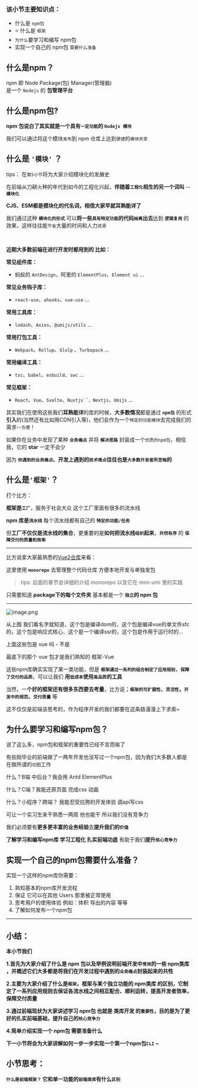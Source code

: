 ### 该小节主要知识点：
-   什么是 `npm包`
-   ⭐️  什么是 `框架`
-   `为什么`要学习和编写 npm包
-   实现一个自己的 npm包 `需要什么准备`


## 什么是npm？

npm 即 Node Package(包) Manager(管理器)<br>
是一个 `Nodejs` 的 **包管理平台**

## 什么是npm包?

**npm 包说白了其实就是一个具有`一定功能`的 `Nodejs 模块`**

我们可以通过将这个模块`发布`到 npm 仓库上达到`便捷`的`模块共享`

## 什么是 `'模块'` ？

tips： 在`第5小节`将为大家介绍模块化的发展史

在前端从刀耕火种的年代到如今的工程化兴起，**伴随着`工程化`相生的另一个词叫** -- **`模块化`**

**CJS、ESM都是模块化的代名词，相信大家早就耳熟能详了**
<br>

我们通过这种 **`模块化的形式`** 可以**将一些`具有特定功能`的代码`抽离`出去**达到 **`逻辑复用`** 的效果，这样往往能`节省`大量的时间和人力`资源`

<br>

**近期大多数前端在进行开发时都用到的 比如：**

**常见组件库：**

-   蚂蚁的 `AntDesign`、阿里的 `ElementPlus`、`Element ui` ...

**常见业务钩子库：**

-   `react-use`、`ahooks`、`vue-use` ...

**常用工具库：**

-   `lodash`、`Axios`、`@umijs/utils` ...

**常用打包工具：**

-   `Webpack`、`Rollup`、`Glulp` 、`Turbopack` ...

**常用编译工具：**

-   `tsc`、`babel`、`esbuild`、`swc` ...

**常见框架：**

-   `React`、`Vue`、`Svelte`、`Nuxtjs``、Nextjs`、`Umijs` ...

其实我们在使用这些我们**耳熟能详**的库的时候，**大多数情况**都是通过 **`npm包`** 的形式**引入**的(当然还有比如用CDN引入等)，他们会作为一个`特定的功能模块`去完成我们的需求--`方便`！

如果你在业务中发现了某种 **`业务痛点`** 并将 **`解决思路`** 封装成一个`优质的npm包`，相信我，它的 **star** 一定不会少

因为 **`你遇到的业务痛点`、开发上遇到的`技术难点`往往也是`大多数开发者所苦恼`的**

## 什么是`'框架'`？

打个比方：

**框架是`工厂`**，服务于社会大众 这个工厂里面有很多的流水线

**npm 库是`流水线`** 每个流水线都有自己的 **`特定的功能/任务`**

但**工厂不仅仅是流水线的集合**，更重要的是**如何把流水线`组织`起来**，**`井然有序`** 的 **`保障交付的质量和效率`**

****

比方说拿大家最熟悉的[Vue2仓库](https://github.com/vuejs/core)来看：

这里使用 **`monorepo`** 去管理整个代码仓库 方便本地开发与单独发包

>tips: 后面的章节会详细的介绍 monorepo 以及它在 mini-umi 里的实践

只需要知道 **package下的每个文件夹** 基本都是一个 **`独立`的 npm 包**

****


![image.png](https://p3-juejin.byteimg.com/tos-cn-i-k3u1fbpfcp/2b742f430c74418e854b85b98e0f790a~tplv-k3u1fbpfcp-watermark.image?)

从上图 我们看名字就知道，这个包是编译dom的，这个包是编译vue的单文件sfc的，这个包是响应式核心、这个是一个编译ssr的，这个包是作用于运行时的...

上面这些包是 vue 吗 - 不是

最底下的那个 vue 包才是我们熟知的 框架-Vue

这些npm库确实实现了某一类功能，但是 **`框架通过一系列的组合制定了应用规则`**，**`保障了交付的品质`**，可以让我们 **用`低成本`使用`高品质`的工具**

当然，一**个好的框架还有很多东西要去考量**，比方说；**`框架的可扩展性`、`灵活性`，`开发中的规范`、`交付质量`** 等

这不仅仅是前端该思考的，作为程序开发的我们都要在这条路漫漫上下求索~

## 为什么要学习和编写npm包？

说了这么多，npm包和框架的重要性已经不言而喻了

有些刚毕业的前端做了一两年开发也没写过一个npm包，因为我们大多数人都是在做所谓的`切图`工作

什么？B端 中后台？我会用 Antd ElementPlus

什么？C端？我能还原页面 完成css 动画

什么？小程序？跨端？ 我能忍受拉胯的开发体验 调api写css

可让一个实习生来干熟悉一两周 他也能干 所以我们没有竞争力

我们必须要有**更多更丰富的业务经验**去**提升我们的`价值`**

**了解学习和编写npm库 学习工程化 扎实前端功底** 有助于我们**提升`核心竞争力`**

## 实现一个自己的npm包需要什么准备？

实现一个这样的npm库你需要：

1.  熟知基本的npm库开发流程
1.  保证 它可以在其他 Users 那里被正常使用
1.  思考用户的使用体验 例如：体积 导出的内容 等等
1.  了解如何发布一个npm包

****



## 小结：

**本小节我们**

**1.首先为大家介绍了什么是 npm 包以及举例说明前端开发中`常用`的一些 npm类库 ，并概述它们大多都是将我们在开发过程中遇到的`业务痛点`封装起来的共性**

**2.主要为大家介绍了什么是`框架`，框架与某个独立功能的 npm类库 的区别，它制定了一系列应用规则去保证各流水线之间相互配合、顺利运转，提高开发者效率，保障交付质量**

**3.通过前端现状为大家讲述学习 npm包 也就是 类库开发 的`重要性`，目的是为了更好的扎实前端基础，提升自己的`核心竞争力`**

**4.简单介绍实现一个 npm包 需要准备什么**

**下一小节将会为大家讲解如何一步一步实现一个第一个npm包`CLI` ~**

## 小节思考：

**`什么是前端框架？` 它和单一功能的`前端类库`有什么`区别`**

